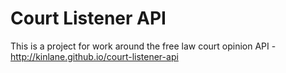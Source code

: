 Court Listener API
==============

This is a project for work around the free law court opinion API - http://kinlane.github.io/court-listener-api
